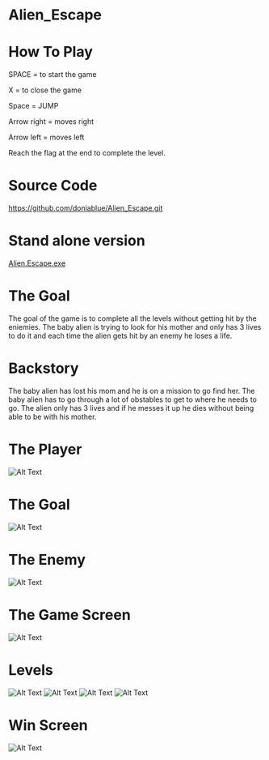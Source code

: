 # Alien_Escape

# How To Play
SPACE = to start the game

X = to close the game

Space = JUMP 

Arrow right = moves right

Arrow left = moves left

Reach the flag at the end to complete the level.

# Source Code
https://github.com/doniablue/Alien_Escape.git

# Stand alone version
[Alien.Escape.exe](https://github.com/doniablue/Alien_Escape/releases/download/1.0/Alien.Escape.exe)

# The Goal
The goal of the game is to complete all the levels without getting hit by the eniemies. The baby alien is trying to look for his mother and only has 3 lives to do it and each time the alien gets hit by an enemy he loses a life.
# Backstory
The baby alien has lost his mom and he is on a mission to go find her. The baby alien has to go through
a lot of obstables to get to where he needs to go. The alien only has 3 lives and if he messes it up he dies without being able to 
be with his mother. 
# The Player
![Alt Text](https://raw.githubusercontent.com/doniablue/Alien_Escape/master/platformer-final-template-animated/assets/images/characters/p2_jump.png)
# The Goal
![Alt Text](https://raw.githubusercontent.com/doniablue/Alien_Escape/master/platformer-final-template-animated/assets/images/characters/shipPink_manned.png)
# The Enemy
![Alt Text](https://raw.githubusercontent.com/doniablue/Alien_Escape/master/platformer-final-template-animated/assets/images/characters/fireball1.png)
# The Game Screen
![Alt Text](https://raw.githubusercontent.com/doniablue/Alien_Escape/master/Screenshots/StartScreen.png)
# Levels
![Alt Text](https://raw.githubusercontent.com/doniablue/Alien_Escape/master/Screenshots/Level1.png)
![Alt Text](https://raw.githubusercontent.com/doniablue/Alien_Escape/master/Screenshots/Level2.png)
![Alt Text](https://raw.githubusercontent.com/doniablue/Alien_Escape/master/Screenshots/Level3.png)
![Alt Text](https://raw.githubusercontent.com/doniablue/Alien_Escape/master/Screenshots/Screenshot%20(11).png)
# Win Screen
![Alt Text](https://raw.githubusercontent.com/doniablue/Alien_Escape/master/Screenshots/Screenshot%20(12).png)
